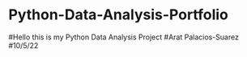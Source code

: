 # Python-Data-Analysis-Portfolio
#Hello this is my Python Data Analysis Project
#Arat Palacios-Suarez
#10/5/22
